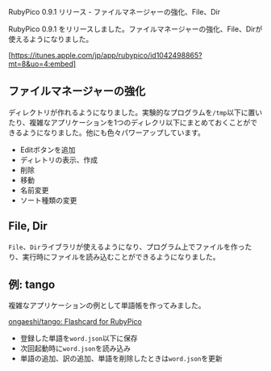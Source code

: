 RubyPico 0.9.1 リリース - ファイルマネージャーの強化、File、Dir

RubyPico 0.9.1 をリリースしました。ファイルマネージャーの強化、File、Dirが使えるようになりました。

[https://itunes.apple.com/jp/app/rubypico/id1042498865?mt=8&uo=4:embed]

## ファイルマネージャーの強化
ディレクトリが作れるようになりました。実験的なプログラムを`/tmp`以下に置いたり、複雑なアプリケーションを1つのディレクリ以下にまとめておくことができるようになりました。他にも色々パワーアップしています。

- Editボタンを追加
- ディレトリの表示、作成
- 削除
- 移動
- 名前変更
- ソート種類の変更

## File, Dir
`File`、`Dir`ライブラリが使えるようになり、プログラム上でファイルを作ったり、実行時にファイルを読み込むことができるようになりました。

## 例: tango
複雑なアプリケーションの例として単語帳を作ってみました。

[ongaeshi/tango: Flashcard for RubyPico](https://github.com/ongaeshi/tango)

- 登録した単語を`word.json`以下に保存
- 次回起動時に`word.json`を読み込み
- 単語の追加、訳の追加、単語を削除したときは`word.json`を更新

![]()
